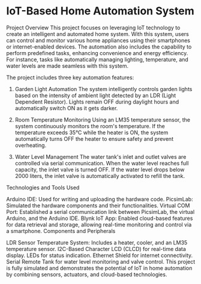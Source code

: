 # IoT-Based Home Automation System 
Project Overview
This project focuses on leveraging IoT technology to create an intelligent and automated home system. With this system, users can control and monitor various home appliances using their smartphones or internet-enabled devices. The automation also includes the capability to perform predefined tasks, enhancing convenience and energy efficiency. For instance, tasks like automatically managing lighting, temperature, and water levels are made seamless with this system.

The project includes three key automation features:

1. Garden Light Automation
The system intelligently controls garden lights based on the intensity of ambient light detected by an LDR (Light Dependent Resistor). Lights remain OFF during daylight hours and automatically switch ON as it gets darker.

2. Room Temperature Monitoring
Using an LM35 temperature sensor, the system continuously monitors the room's temperature. If the temperature exceeds 35°C while the heater is ON, the system automatically turns OFF the heater to ensure safety and prevent overheating.

3. Water Level Management
The water tank's inlet and outlet valves are controlled via serial communication. When the water level reaches full capacity, the inlet valve is turned OFF. If the water level drops below 2000 liters, the inlet valve is automatically activated to refill the tank.

Technologies and Tools Used

Arduino IDE: Used for writing and uploading the hardware code.
PicsimLab: Simulated the hardware components and their functionalities.
Virtual COM Port: Established a serial communication link between PicsimLab, the virtual Arduino, and the Arduino IDE.
Blynk IoT App: Enabled cloud-based features for data retrieval and storage, allowing real-time monitoring and control via a smartphone.
Components and Peripherals

LDR Sensor
Temperature System: Includes a heater, cooler, and an LM35 temperature sensor.
I2C-Based Character LCD (CLCD) for real-time data display.
LEDs for status indication.
Ethernet Shield for internet connectivity.
Serial Remote Tank for water level monitoring and valve control.
This project is fully simulated and demonstrates the potential of IoT in home automation by combining sensors, actuators, and cloud-based technologies.
